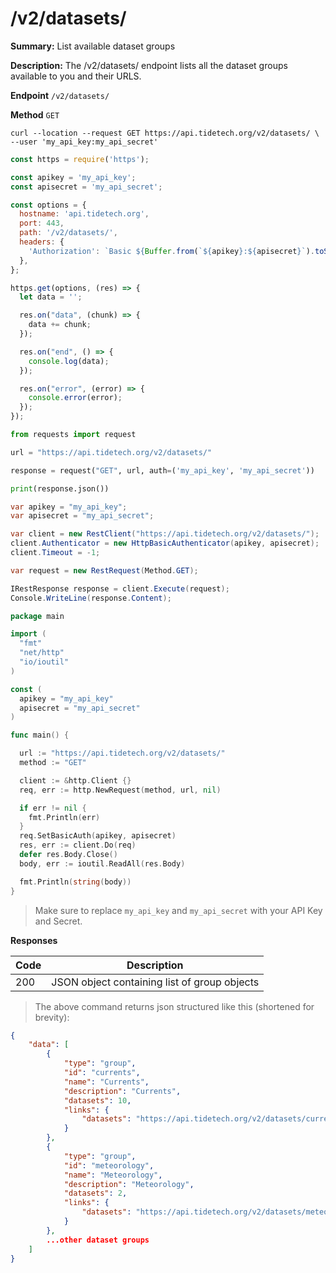 # /v2/datasets/

**Summary:** List available dataset groups

**Description:** The /v2/datasets/ endpoint lists all the dataset groups available
to you and their URLS.

**Endpoint** `/v2/datasets/`

**Method** `GET`


```shell
curl --location --request GET https://api.tidetech.org/v2/datasets/ \
--user 'my_api_key:my_api_secret'
```

```javascript
const https = require('https');

const apikey = 'my_api_key';
const apisecret = 'my_api_secret';

const options = {
  hostname: 'api.tidetech.org',
  port: 443,
  path: '/v2/datasets/',
  headers: {
    'Authorization': `Basic ${Buffer.from(`${apikey}:${apisecret}`).toString('base64')}`,
  },
};

https.get(options, (res) => {
  let data = '';

  res.on("data", (chunk) => {
    data += chunk;
  });

  res.on("end", () => {
    console.log(data);
  });

  res.on("error", (error) => {
    console.error(error);
  });
});
```

```python
from requests import request

url = "https://api.tidetech.org/v2/datasets/"

response = request("GET", url, auth=('my_api_key', 'my_api_secret'))

print(response.json())
```

```csharp
var apikey = "my_api_key";
var apisecret = "my_api_secret";

var client = new RestClient("https://api.tidetech.org/v2/datasets/");
client.Authenticator = new HttpBasicAuthenticator(apikey, apisecret);
client.Timeout = -1;

var request = new RestRequest(Method.GET);

IRestResponse response = client.Execute(request);
Console.WriteLine(response.Content);
```

```go
package main

import (
  "fmt"
  "net/http"
  "io/ioutil"
)

const (
  apikey = "my_api_key"
  apisecret = "my_api_secret"
)

func main() {

  url := "https://api.tidetech.org/v2/datasets/"
  method := "GET"

  client := &http.Client {}
  req, err := http.NewRequest(method, url, nil)

  if err != nil {
    fmt.Println(err)
  }
  req.SetBasicAuth(apikey, apisecret)
  res, err := client.Do(req)
  defer res.Body.Close()
  body, err := ioutil.ReadAll(res.Body)

  fmt.Println(string(body))
}
```

> Make sure to replace `my_api_key` and `my_api_secret` with your API Key and Secret.

**Responses**

| Code | Description |
| ---- | ----------- |
| 200 | JSON object containing list of group objects |


> The above command returns json structured like this (shortened for brevity):

```json
{
    "data": [
        {
            "type": "group",
            "id": "currents",
            "name": "Currents",
            "description": "Currents",
            "datasets": 10,
            "links": {
                "datasets": "https://api.tidetech.org/v2/datasets/currents/"
            }
        },
        {
            "type": "group",
            "id": "meteorology",
            "name": "Meteorology",
            "description": "Meteorology",
            "datasets": 2,
            "links": {
                "datasets": "https://api.tidetech.org/v2/datasets/meteorology/"
            }
        },
        ...other dataset groups
    ]
}
```

